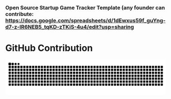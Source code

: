 ### Open Source Startup Game Tracker Template (any founder can contribute: https://docs.google.com/spreadsheets/d/1dEwxus59f_guYng-d7-z-lR6NEB5_tqKD-zTKiS-4u4/edit?usp=sharing 

# GitHub Contribution 

![snake gif](https://github.com/Thisizzellie/Thisizzellie/blob/main/dist/snake.svg)
